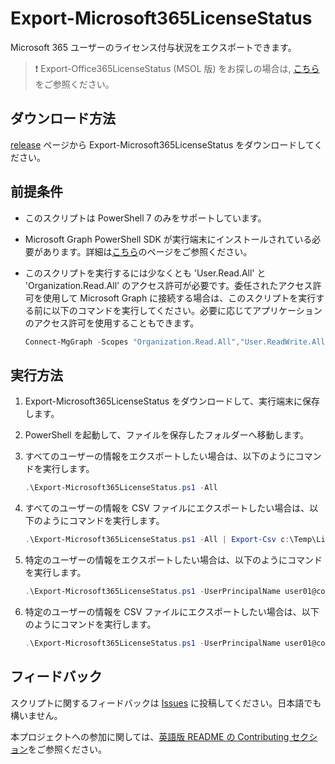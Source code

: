 # Export-Microsoft365LicenseStatus

Microsoft 365 ユーザーのライセンス付与状況をエクスポートできます。

> :exclamation: Export-Office365LicenseStatus (MSOL 版) をお探しの場合は, [こちら](README_v1.md)をご参照ください。

## ダウンロード方法

[release](https://github.com/microsoft/Export-Microsoft365LicenseStatus/releases) ページから Export-Microsoft365LicenseStatus をダウンロードしてください。

## 前提条件

- このスクリプトは PowerShell 7 のみをサポートしています。
- Microsoft Graph PowerShell SDK が実行端末にインストールされている必要があります。詳細は[こちら](https://docs.microsoft.com/ja-jp/graph/powershell/installation)のページをご参照ください。
- このスクリプトを実行するには少なくとも 'User.Read.All' と 'Organization.Read.All' のアクセス許可が必要です。委任されたアクセス許可を使用して Microsoft Graph に接続する場合は、このスクリプトを実行する前に以下のコマンドを実行してください。必要に応じてアプリケーションのアクセス許可を使用することもできます。
  
  ```powershell
  Connect-MgGraph -Scopes "Organization.Read.All","User.ReadWrite.All"
  ```

## 実行方法

1. Export-Microsoft365LicenseStatus をダウンロードして、実行端末に保存します。
2. PowerShell を起動して、ファイルを保存したフォルダーへ移動します。
3. すべてのユーザーの情報をエクスポートしたい場合は、以下のようにコマンドを実行します。

   ```powershell
   .\Export-Microsoft365LicenseStatus.ps1 -All
   ```

4. すべてのユーザーの情報を CSV ファイルにエクスポートしたい場合は、以下のようにコマンドを実行します。

   ```powershell
   .\Export-Microsoft365LicenseStatus.ps1 -All | Export-Csv c:\Temp\LicenseReport.csv -Encoding ([System.Text.Encoding]::GetEncoding(932))
   ```
   
5. 特定のユーザーの情報をエクスポートしたい場合は、以下のようにコマンドを実行します。

   ```powershell
   .\Export-Microsoft365LicenseStatus.ps1 -UserPrincipalName user01@contoso.onmicrosoft.com
   ```

6. 特定のユーザーの情報を CSV ファイルにエクスポートしたい場合は、以下のようにコマンドを実行します。

   ```powershell
   .\Export-Microsoft365LicenseStatus.ps1 -UserPrincipalName user01@contoso.onmicrosoft.com | Export-Csv c:\Temp\LicenseReport.csv -Encoding ([System.Text.Encoding]::GetEncoding(932))
   ```

## フィードバック

スクリプトに関するフィードバックは [Issues](https://github.com/Microsoft/Export-Office365LicenseStatus/issues) に投稿してください。日本語でも構いません。

本プロジェクトへの参加に関しては、[英語版 README の Contributing セクション](https://github.com/Microsoft/Export-Office365LicenseStatus/#contributing)をご参照ください。